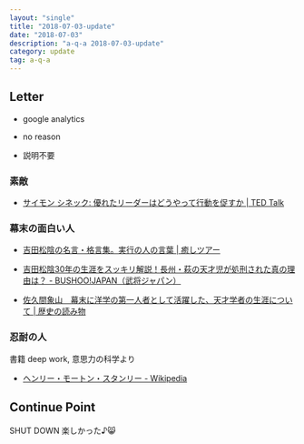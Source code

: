 ```yaml
---
layout: "single"
title: "2018-07-03-update"
date: "2018-07-03"
description: "a-q-a 2018-07-03-update"
category: update
tag: a-q-a
---
```


## Letter
- google analytics

- no reason
- 説明不要

### 素敵
- [サイモン シネック: 優れたリーダーはどうやって行動を促すか | TED Talk](https://www.ted.com/talks/simon_sinek_how_great_leaders_inspire_action/transcript?language=ja#t-1039104)

### 幕末の面白い人
- [吉田松陰の名言・格言集。実行の人の言葉 | 癒しツアー](http://iyashitour.com/archives/20226#page1)

- [吉田松陰30年の生涯をスッキリ解説！長州・萩の天才児が処刑された真の理由は？ - BUSHOO!JAPAN（武将ジャパン）](https://bushoojapan.com/jphistory/baku/2018/04/15/112054)

- [佐久間象山　幕末に洋学の第一人者として活躍した、天才学者の生涯について | 歴史の読み物](https://app.k-server.info/history/sakuma_shouzan/)

### 忍耐の人
書籍 deep work, 意思力の科学より
- [ヘンリー・モートン・スタンリー - Wikipedia](https://ja.wikipedia.org/wiki/%E3%83%98%E3%83%B3%E3%83%AA%E3%83%BC%E3%83%BB%E3%83%A2%E3%83%BC%E3%83%88%E3%83%B3%E3%83%BB%E3%82%B9%E3%82%BF%E3%83%B3%E3%83%AA%E3%83%BC)


## Continue Point

SHUT DOWN
楽しかった♪:smile_cat:
